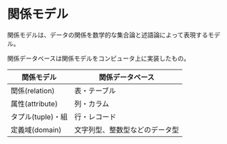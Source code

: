 # 関係モデル

関係モデルは、データの関係を数学的な集合論と述語論によって表現するモデル。

関係データベースは関係モデルをコンピュータ上に実装したもの。

| 関係モデル        | 関係データベース               |
|-------------------|--------------------------------|
| 関係(relation)    | 表・テーブル                   |
| 属性(attribute)   | 列・カラム                     |
| タプル(tuple)・組 | 行・レコード                   |
| 定義域(domain)    | 文字列型、整数型などのデータ型 |

